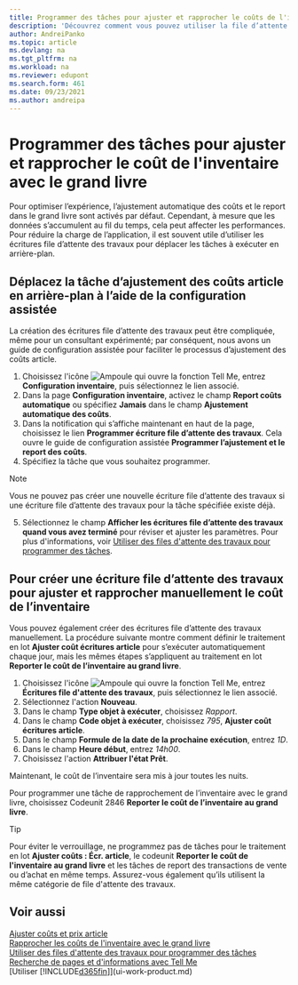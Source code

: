 ```yaml
---
title: Programmer des tâches pour ajuster et rapprocher le coûts de l'inventaire
description: 'Découvrez comment vous pouvez utiliser la file d’attente des travaux pour déplacer les tâches d’ajustement du coût de l’inventaire ou de rapprochement avec le grand livre en arrière-plan. Par exemple, si votre compagnie exécute de nombreuses tâches ou traite de nombreuses transactions.'
author: AndreiPanko
ms.topic: article
ms.devlang: na
ms.tgt_pltfrm: na
ms.workload: na
ms.reviewer: edupont
ms.search.form: 461
ms.date: 09/23/2021
ms.author: andreipa
---
```

# <a name="schedule-jobs-for-adjusting-and-reconciling-inventory-cost-with-the-general-ledger" />Programmer des tâches pour ajuster et rapprocher le coût de l'inventaire avec le grand livre

Pour optimiser l’expérience, l’ajustement automatique des coûts et le report dans le grand livre sont activés par défaut. Cependant, à mesure que les données s’accumulent au fil du temps, cela peut affecter les performances. Pour réduire la charge de l’application, il est souvent utile d’utiliser les écritures file d’attente des travaux pour déplacer les tâches à exécuter en arrière-plan.

## <a name="move-the-task-of-adjusting-item-costs-to-the-background-with-the-help-of-assisted-setup" />Déplacez la tâche d’ajustement des coûts article en arrière-plan à l’aide de la configuration assistée

La création des écritures file d’attente des travaux peut être compliquée, même pour un consultant expérimenté; par conséquent, nous avons un guide de configuration assistée pour faciliter le processus d’ajustement des coûts article.  

1. Choisissez l'icône ![Ampoule qui ouvre la fonction Tell Me](media/ui-search/search_small.png "Dites-moi ce que vous voulez faire"), entrez **Configuration inventaire**, puis sélectionnez le lien associé.  
2. Dans la page **Configuration inventaire**, activez le champ **Report coûts automatique** ou spécifiez **Jamais** dans le champ **Ajustement automatique des coûts**.  
3. Dans la notification qui s’affiche maintenant en haut de la page, choisissez le lien **Programmer écriture file d’attente des travaux**. Cela ouvre le guide de configuration assistée **Programmer l’ajustement et le report des coûts**.  
4. Spécifiez la tâche que vous souhaitez programmer.  

  > [!NOTE]
  > Vous ne pouvez pas créer une nouvelle écriture file d’attente des travaux si une écriture file d’attente des travaux pour la tâche spécifiée existe déjà.

5. Sélectionnez le champ **Afficher les écritures file d’attente des travaux quand vous avez terminé** pour réviser et ajuster les paramètres. Pour plus d'informations, voir [Utiliser des files d'attente des travaux pour programmer des tâches](admin-job-queues-schedule-tasks.md).  

## <a name="to-create-a-job-queue-entry-for-adjusting-and-reconciling-inventory-cost-manually" />Pour créer une écriture file d’attente des travaux pour ajuster et rapprocher manuellement le coût de l’inventaire

Vous pouvez également créer des écritures file d’attente des travaux manuellement. La procédure suivante montre comment définir le traitement en lot **Ajuster coût écritures article** pour s’exécuter automatiquement chaque jour, mais les mêmes étapes s’appliquent au traitement en lot **Reporter le coût de l’inventaire au grand livre**.  

1. Choisissez l'icône ![Ampoule qui ouvre la fonction Tell Me](media/ui-search/search_small.png "Dites-moi ce que vous voulez faire"), entrez **Écritures file d'attente des travaux**, puis sélectionnez le lien associé.  
2. Sélectionnez l'action **Nouveau**.  
3. Dans le champ **Type objet à exécuter**, choisissez *Rapport*.  
4. Dans le champ **Code objet à exécuter**, choisissez *795*, **Ajuster coût écritures article**.  
5. Dans le champ **Formule de la date de la prochaine exécution**, entrez *1D*.
6. Dans le champ **Heure début**, entrez *14h00*.
7. Choisissez l'action **Attribuer l'état Prêt**.

Maintenant, le coût de l’inventaire sera mis à jour toutes les nuits.  

Pour programmer une tâche de rapprochement de l’inventaire avec le grand livre, choisissez Codeunit 2846 **Reporter le coût de l’inventaire au grand livre**.

> [!TIP]
> Pour éviter le verrouillage, ne programmez pas de tâches pour le traitement en lot **Ajuster coûts : Écr. article**, le codeunit **Reporter le coût de l'inventaire au grand livre** et les tâches de report des transactions de vente ou d’achat en même temps. Assurez-vous également qu’ils utilisent la même catégorie de file d'attente des travaux.

## <a name="see-also" />Voir aussi

[Ajuster coûts et prix article](inventory-how-adjust-item-costs.md)  
[Rapprocher les coûts de l'inventaire avec le grand livre](finance-how-to-post-inventory-costs-to-the-general-ledger.md)  
[Utiliser des files d'attente des travaux pour programmer des tâches](admin-job-queues-schedule-tasks.md)  
[Recherche de pages et d'informations avec Tell Me](ui-search.md)  
[Utiliser [!INCLUDE[d365fin](includes/d365fin_md.md)]](ui-work-product.md)  
